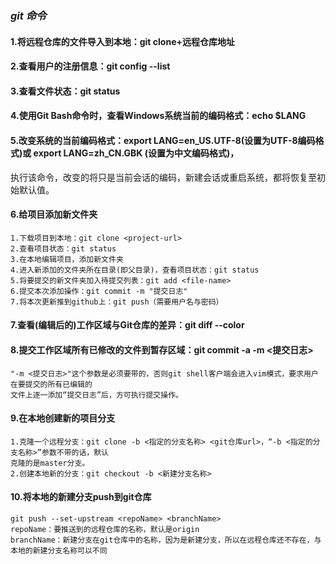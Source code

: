 ### *********git 命令*********

#### 1.将远程仓库的文件导入到本地：git clone+远程仓库地址

#### 2.查看用户的注册信息：git config --list

#### 3.查看文件状态：git status

#### 4.使用Git Bash命令时，查看Windows系统当前的编码格式：echo $LANG

#### 5.改变系统的当前编码格式：export LANG=en_US.UTF-8(设置为UTF-8编码格式)或 export LANG=zh_CN.GBK  (设置为中文编码格式)，
执行该命令，改变的将只是当前会话的编码，新建会话或重启系统，都将恢复至初始默认值。

#### 6.给项目添加新文件夹
```
1.下载项目到本地：git clone <project-url>
2.查看项目状态：git status
3.在本地编辑项目，添加新文件夹
4.进入新添加的文件夹所在目录(即父目录)，查看项目状态：git status
5.将要提交的新文件夹加入待提交列表：git add <file-name>
6.提交本次添加操作：git commit -m "提交日志"
7.将本次更新推到github上：git push（需要用户名与密码）
```

#### 7.查看(编辑后的)工作区域与Git仓库的差异：git diff --color

#### 8.提交工作区域所有已修改的文件到暂存区域：git commit -a -m <提交日志> 
```
"-m <提交日志>"这个参数是必须要带的，否则git shell客户端会进入vim模式，要求用户在要提交的所有已编辑的
文件上逐一添加“提交日志”后，方可执行提交操作。
```

#### 9.在本地创建新的项目分支
```
1.克隆一个远程分支：git clone -b <指定的分支名称> <git仓库url>，“-b <指定的分支名称>”参数不带的话，默认
克隆的是master分支。
2.创建本地新的分支：git checkout -b <新建分支名称>
```

#### 10.将本地的新建分支push到git仓库
```
git push --set-upstream <repoName> <branchName>
repoName：要推送到的远程仓库的名称，默认是origin
branchName：新建分支在git仓库中的名称，因为是新建分支，所以在远程仓库还不存在，与本地的新建分支名称可以不同
```







